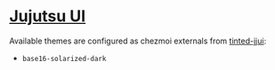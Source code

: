 # [Jujutsu UI](https://jj-vcs.github.io)

Available themes are configured as chezmoi externals from
[tinted-jjui](https://github.com/vic/tinted-jjui):

- `base16-solarized-dark`
